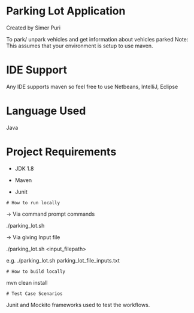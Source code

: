 # Parking Lot Application

Created by Simer Puri


To park/ unpark vehicles and get information about vehicles parked
Note: This assumes that your environment is setup to use maven.  
# IDE Support

Any IDE supports maven so feel free to use Netbeans, IntelliJ, Eclipse

# Language Used

Java

# Project Requirements
* JDK 1.8

* Maven

* Junit

```
# How to run locally
```
-> Via command prompt commands

./parking_lot.sh

-> Via giving Input file

./parking_lot.sh  <input_filepath>

e.g. ./parking_lot.sh  parking_lot_file_inputs.txt

```
# How to build locally
```
mvn clean install

```
# Test Case Scenarios
```
Junit and Mockito frameworks used to test the workflows.
```
